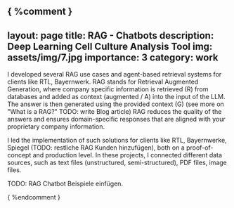 { %comment }
---
layout: page
title: RAG - Chatbots
description: Deep Learning Cell Culture Analysis Tool
img: assets/img/7.jpg
importance: 3
category: work
---
I developed several RAG use cases and agent-based retrieval systems for clients like RTL, Bayernwerk.
RAG stands for Retrieval Augmented Generation, where company specific information is retrieved (R) from databases and added as context (augmented / A) into the input of the LLM. The answer is then generated using the provided context (G) (see more on "What is a RAG?" TODO: write Blog article) RAG reduces the quality of the answers and ensures domain-specific responses that are aligned with your proprietary company information.

I led the implementation of such solutions for clients like RTL, Bayernwerke, Spiegel (TODO: restliche RAG Kunden hinzufügen), both on a proof-of-concept and production level. In these projects, I connected different data sources, such as text files (unstructured, semi-structured), PDF files, image files. 

TODO: RAG Chatbot Beispiele einfügen. 

{ %endcomment }